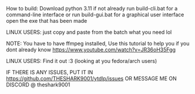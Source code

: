 How to build:
  Download python 3.11 if not already
  run build-cli.bat for a command-line interface or run build-gui.bat for a graphical user interface
  open the exe that has been made

  LINUX USERS:
    just copy and paste from the batch what you need lol

NOTE:
  You have to have ffmpeg installed, Use this tutorial to help you if you dont already know https://www.youtube.com/watch?v=JR36oH35Fgg

  LINUX USERS:
    Find it out :3 (looking at you fedora/arch users)

IF THERE IS ANY ISSUES, PUT IT IN https://github.com/THESHARK9001/ytdlp/issues OR MESSAGE ME ON DISCORD @ theshark9001
